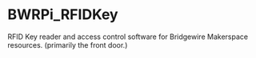 BWRPi_RFIDKey
=============

RFID Key reader and access control software for Bridgewire Makerspace resources.  (primarily the front door.)
